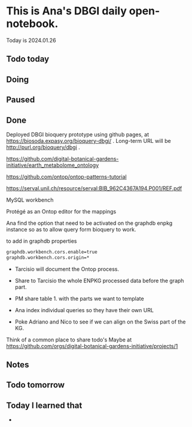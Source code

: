 
# This is Ana's DBGI daily open-notebook.

Today is 2024.01.26

## Todo today

###
###

## Doing

## Paused

## Done

Deployed DBGI bioquery prototype using github pages, at https://biosoda.expasy.org/bioquery-dbgi/ . Long-term URL will be http://purl.org/bioquery/dbgi .



https://github.com/digital-botanical-gardens-initiative/earth_metabolome_ontology


https://github.com/ontop/ontop-patterns-tutorial

https://serval.unil.ch/resource/serval:BIB_962C4367A194.P001/REF.pdf


MySQL workbench

Protégé as an Ontop editor for the mappings



Ana find the option that need to be activated on the graphdb enpkg instance so as to allow query form bioquery to work.

to add in graphdb properties

```bash
graphdb.workbench.cors.enable=true
graphdb.workbench.cors.origin=*
```

- Tarcisio will document the Ontop process.
- Share to Tarcisio the whole ENPKG processed data before the graph part.
- PM share table 1. with the parts we want to template
- Ana index individual queries so they have their own URL


- Poke Adriano and Nico to see if we can align on the Swiss part of the KG.


Think of a common place to share todo's 
Maybe at https://github.com/orgs/digital-botanical-gardens-initiative/projects/1


## Notes

## Todo tomorrow

###
###
###


## Today I learned that

- 